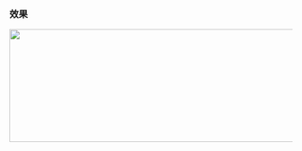  ### 效果
 
 <img src="https://github.com/SweetyLv/sweety_module/blob/master/pc_floor_pattern6/1.jpg" width="603" height="202"/>
